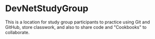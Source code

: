 # DevNetStudyGroup

This is a location for study group participants to practice using Git and GitHub, store classwork, and also to share code and "Cookbooks" to collaborate. 
